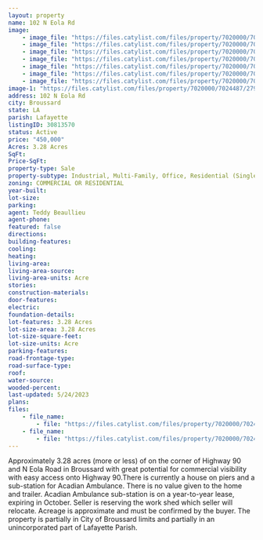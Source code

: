 ```yaml
---
layout: property
name: 102 N Eola Rd
image:
    - image_file: "https://files.catylist.com/files/property/7020000/7024487/27944190_Test_BACK.png"
    - image_file: "https://files.catylist.com/files/property/7020000/7024487/27943785_Ta_Pic_2_Final___102_N_Eola___Teddy.png"
    - image_file: "https://files.catylist.com/files/property/7020000/7024487/27943784_TA_Pic_1___102_E_Eola___Teddy.png"
    - image_file: "https://files.catylist.com/files/property/7020000/7024487/27949695_Google_Earth_1_Cropped___102_N_Eola___Teddy.png"
    - image_file: "https://files.catylist.com/files/property/7020000/7024487/27949696_Google_Earth_2_Cropped___102_N_Eola___Teddy_.png"
    - image_file: "https://files.catylist.com/files/property/7020000/7024487/27944016_Google_Earth_3___102_N_Eola___Teddy.png"
    - image_file: "https://files.catylist.com/files/property/7020000/7024487/27950061_Google_Map_3___102_N_Eola___Teddy.png"
image-1: "https://files.catylist.com/files/property/7020000/7024487/27944186_Aerial___102_N_Eola___Teddy_.png"
address: 102 N Eola Rd
city: Broussard
state: LA
parish: Lafayette
listingID: 30813570
status: Active
price: "450,000"
Acres: 3.28 Acres
SqFt:
Price-SqFt:
property-type: Sale
property-subtype: Industrial, Multi-Family, Office, Residential (Single Family)
zoning: COMMERCIAL OR RESIDENTIAL
year-built:
lot-size:
parking:
agent: Teddy Beaullieu
agent-phone:
featured: false
directions:
building-features:
cooling:
heating:
living-area:
living-area-source:
living-area-units: Acre
stories:
construction-materials:
door-features:
electric:
foundation-details:
lot-features: 3.28 Acres
lot-size-area: 3.28 Acres
lot-size-square-feet:
lot-size-units: Acre
parking-features:
road-frontage-type:
road-surface-type:
roof:
water-source:
wooded-percent:
last-updated: 5/24/2023
plans:
files:
    - file_name: 
        - file: "https://files.catylist.com/files/property/7020000/7024487/raw_27949697_Flood___102_N_Eola___Teddy.pdf"
    - file_name: 
        - file: "https://files.catylist.com/files/property/7020000/7024487/raw_27959546_Flyer___102_N_Eola___Teddy.pdf"
---
```

Approximately 3.28 acres (more or less) of on the corner of Highway 90 and N Eola Road in Broussard with great potential for commercial visibility with easy access onto Highway 90.There is currently a house on piers and a sub-station for Acadian Ambulance. There is no value given to the home and trailer. Acadian Ambulance sub-station is on a year-to-year lease, expiring in October. Seller is reserving the work shed which seller will relocate. Acreage is approximate and must be confirmed by the buyer. The property is partially in City of Broussard limits and partially in an unincorporated part of Lafayette Parish.
